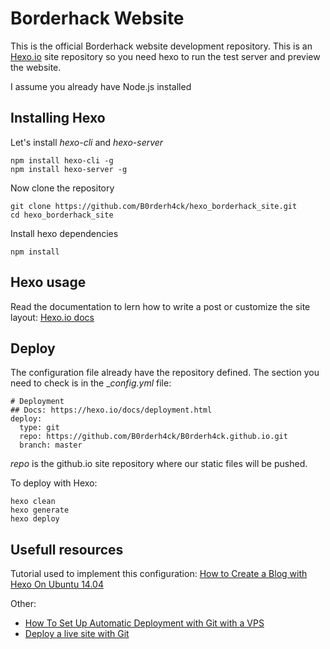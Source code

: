 Borderhack Website
==================

This is the official Borderhack website development repository. 
This is an [Hexo.io](https://hexo.io/) site repository so you need hexo to run the test server and preview the website. 

I assume you already have Node.js installed


Installing Hexo
---------------

Let's install _hexo-cli_ and _hexo-server_

	npm install hexo-cli -g
	npm install hexo-server -g 

Now clone the repository

	git clone https://github.com/B0rderh4ck/hexo_borderhack_site.git
	cd hexo_borderhack_site

Install hexo dependencies

	npm install


Hexo usage
----------

Read the documentation to lern how to write a post or customize the site layout: [Hexo.io docs](https://hexo.io/docs/index.html)



Deploy
------

The configuration file already have the repository defined. The section you need to check is in the __config.yml_  file:

	# Deployment
	## Docs: https://hexo.io/docs/deployment.html
	deploy:
	  type: git
	  repo: https://github.com/B0rderh4ck/B0rderh4ck.github.io.git
	  branch: master

_repo_ is the github.io site repository where our static files will be pushed.

To deploy with Hexo:

	hexo clean
	hexo generate
	hexo deploy


Usefull resources
-----------------

Tutorial used to implement this configuration: [How to Create a Blog with Hexo On Ubuntu 14.04](https://www.digitalocean.com/community/tutorials/how-to-create-a-blog-with-hexo-on-ubuntu-14-04)

Other:

-	[How To Set Up Automatic Deployment with Git with a VPS](https://www.digitalocean.com/community/tutorials/how-to-set-up-automatic-deployment-with-git-with-a-vps)
- 	[Deploy a live site with Git](https://www.gadgetdaily.xyz/create-a-background-changing-scroll-effect/)





